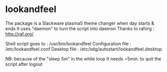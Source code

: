 # lookandfeel


The package is a Slackware plasma5 theme changer when day starts & ends
It uses "daemon" to turn the script into daemon
Thanks to raforg : http://raf.org/

Shell script goes to : /usr/bin/lookandfeel
Configuration file : /etc/lookandfeel.conf
Desktop file : /etc/xdg/autostart/lookandfeel.desktop

NB: because of the "sleep 5m" in the while loop
It needs ~5min. to quit the script after logout
